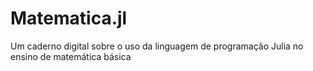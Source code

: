 # Matematica.jl
Um caderno digital sobre o uso da linguagem de programação Julia no ensino de matemática básica
